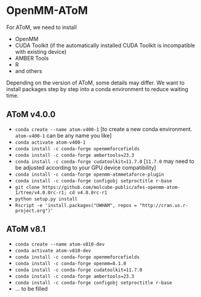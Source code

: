 OpenMM-AToM
==

For AToM, we need to install 

 -  OpenMM
 -  CUDA Toolkit (if the automatically installed CUDA Toolkit is incompatible with existing device)
 -  AMBER Tools
 -  R
 -  and others

Depending on the version of AToM, some details may differ. We want to install packages step by step into a conda environment to reduce waiting time.

AToM v4.0.0 
- 

 - `conda create --name atom-v400-1` [to create a new conda environment. `atom-v400-1` can be any name you like]
 - `conda activate atom-v400-1`
 - `conda install -c conda-forge openmmforcefields`
 - `conda install -c conda-forge ambertools=23.3`
 - `conda install -c conda-forge cudatoolkit=11.7.0` [`11.7.0` may need to be adjusted according to your GPU device compatibility]
 - `conda install -c conda-forge openmm-atmmetaforce-plugin`
 - `conda install -c conda-forge configobj setproctitle r-base`
 - `git clone https://github.com/molcube-public/afes-openmm-atom-1/tree/v4.0.0rc-r1; cd v4.0.0rc-r1`
 - `python setup.py install`
 - `Rscript -e 'install.packages("UWHAM", repos = "http://cran.us.r-project.org")' `

AToM v8.1
-

- `conda create --name atom-v810-dev`
- `conda activate atom-v810-dev`
- `conda install -c conda-forge openmmforcefields`
- `conda install -c conda-forge openmm=8.1.0`
- `conda install -c conda-forge cudatoolkit=11.7.0` 
- `conda install -c conda-forge ambertools=23.3`
- `conda install -c conda-forge configobj setproctitle r-base`
- ... to be filled 
